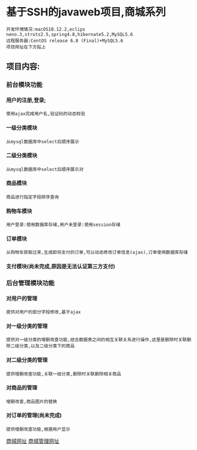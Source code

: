 # 基于SSH的javaweb项目,商城系列
	开发环境情况:macOS10.12.2,eclips neno.3,struts2.5,spring4.8,hibernate5.2,MySQL5.6
	远程服务器:CentOS release 6.8 (Final)+MySQL5.6
	项目网址在下方贴上

## 项目内容:

### 前台模块功能
#### 用户的注册,登录;
	使用ajax完成用户名,验证码的动态校验
#### 一级分类模块
	从mysql数据库中select后顺序展示
#### 二级分类模块
	从mysql数据库中select后顺序展示对
#### 商品模块
	商品进行指定字段排序查询
#### 购物车模块
	用户登录:使用数据库存储,用户未登录:使用session存储
#### 订单模块
	从购物车获取过来,生成即将支付的订单,可以动态修改订单信息(ajax),订单使用数据库存储
#### 支付模块(尚未完成,原因是无法认证第三方支付)

### 后台管理模块功能
#### 对用户的管理
	提供对用户的部分字段修改,基于ajax
#### 对一级分类的管理
	提供对一级分类的增删改查功能,结合数据表之间的相互关联关系进行操作,这里是删除时关联删除二级分类,以及二级分类下的商品
#### 对二级分类的管理
	提供增删改查功能,关联一级分类,删除时关联删除相关商品
#### 对商品的管理
	增删改查,商品图片的替换
#### 对订单的管理(尚未完成)
	提供增删改查功能,根据用户显示


[商城网址](http://119.23.215.98/index)
[商城管理网址](http://119.23.215.98/a/admin_goLogin)
